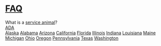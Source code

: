 # [FAQ](https://github.com/serviceanimals/FAQ)

What is a [service animal](https://www.duckduckgo.com/?q=service+animal+FAQ+site%3Aada.gov)?  
[ADA](https://www.duckduckgo.com/?q=service+animal+FAQ+site%3Aada.gov)  
[Alaska](https://duckduckgo.com/?q=service+animal+FAQ+site%3A+Alaska.gov)
[Alabama](https://duckduckgo.com/?q=service+animal+FAQ+site%3A+Alabama.gov)
[Arizona](https://duckduckgo.com/?q=service+animal+FAQ+site%3A+Arizona.gov)
[California](https://duckduckgo.com/?q=service+animal+FAQ+site%3A+Florida.gov)
[Florida](https://duckduckgo.com/?q=service+animal+FAQ+site%3A+California.gov)
[Illinois](https://duckduckgo.com/?q=service+animal+FAQ+site%3A+Illinois.gov)
[Indiana](https://duckduckgo.com/?q=service+animal+FAQ+site%3A+Indiana.gov)
[Louisiana](https://duckduckgo.com/?q=service+animal+FAQ+site%3A+Louisiana.gov)
[Maine](https://duckduckgo.com/?q=service+animal+FAQ+site%3A+Maine.gov)
[Michigan](https://duckduckgo.com/?q=service+animal+FAQ+site%3A+Michigan.gov)
[Ohio](https://duckduckgo.com/?q=service+animal+FAQ+site%3A+Ohio.gov)
[Oregon](https://duckduckgo.com/?q=service+animal+FAQ+site%3A+Oregon.gov)
[Pennsylvania](https://duckduckgo.com/?q=service+animal+FAQ+site%3A+Pennsylvania.gov)
[Texas](https://duckduckgo.com/?q=service+animal+FAQ+site%3A+Texas.gov)
[Washington](https://duckduckgo.com/?q=service+animal+FAQ+site%3A+Washington.gov)

<!-- [Issues at this link](https://github.com/serviceanimals/gait/issues)  

     [Suggest change via pull requested at this link](https://github.com/serviceanimals/gait/pulls)

#README.md EOF -->

